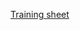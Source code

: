 [Training sheet](https://docs.google.com/spreadsheets/d/1a6ujavl66jooqLKJ2VR8vSf-kN5YypJ8w5V6uYp__yc/edit?usp=sharing)
